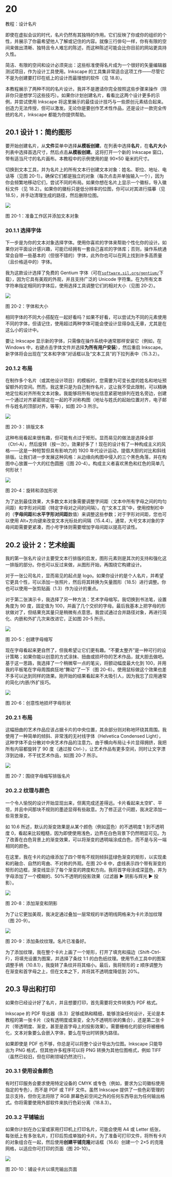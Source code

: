 # 20

教程：设计名片

即使在虚拟会议的时代，名片仍然有其独特的作用。它们反映了你或你的组织的个性，并展示了你最希望他人了解或记住的内容。就像三行俳句一样，你有有限的空间来做出清晰、独特且令人难忘的陈述，而这种陈述可能会比你目前的网站更具持久性。

简洁、有限的空间和设计必须突出：这些标准使得名片成为一个很好的矢量编辑器测试项目，作为设计工具使用。Inkscape 的工具集非常适合这项工作——尽管它不是为创建要打印在纸上的设计而最理想的软件（见 18.8）。

本教程展示了两种不同的名片设计。我并不是邀请你完全按照这些步骤来操作（除非你只是想学习这些技巧）。如果你计划创建名片，看看比这两个设计更多的示例，并尝试使用 Inkscape 将这里展示的最佳设计技巧与一些原创元素结合起来。创造力无法传授，但可以激发。无论你是要创作艺术性作品，还是设计一款完全传统的名片，Inkscape 都能为你提供帮助。

## 20.1 设计 1：简约图形

要开始创建名片，从**文件**菜单中选择**从模板创建**，在列表中选择**名片**，在**名片大小**列表中选择首选尺寸，然后点击**从模板创建**。这将打开一个新的 Inkscape 窗口，带有适当尺寸的名片画布。本教程中的示例使用的是 90×50 毫米的尺寸。

切换到文本工具，并为名片上的所有文本行创建文本对象：姓名、职位、地址、电话等（见图 20-1）。确保它们都是独立的对象（每次点击并单独输入一个），因为你会频繁地移动它们，尝试不同的布局。如果你想在名片上显示一个徽标，导入徽标文件（见 18.2）。如果你的徽标只是低分辨率的位图，你可以对其进行描摹（见 18.5），并手动清理生成的路径，然后删除位图。

![](img/t02-01.svg.png)

图 20-1：准备工作区并添加文本对象

### 20.1.1 选择字体

下一步是为你的文本对象选择字体。使用你喜欢的字体来帮助个性化你的设计。如果你对平面设计感兴趣，可能已经拥有一套自己喜欢的字体库；否则，操作系统通常会自带一些基本的（但很不错的）字体，此外你也可以在网上找到许多高质量（且价格适中的）字体。

我为这款设计选择了免费的 Gentium 字体（可在[`software.sil.org/gentium/`](https://software.sil.org/gentium/)下载），因为它具有美观的外观，并且支持广泛的 Unicode 字符集。在为所有文本字符串指定相同的字体后，使用选择工具调整它们的相对大小（见图 20-2）。

![](img/t02-02.svg.png)

图 20-2：字体和大小

相同字体的不同大小搭配在一起好看吗？如果不好看，可以尝试为不同的元素使用不同的字体，但请记住，使用超过两种字体可能会使设计显得杂乱无章，尤其是在这么小的设计中。

要让 Inkscape 显示新的字体，只需像在操作系统中通常那样安装它（例如，在 Windows 中，右键点击字体文件并选择**为所有用户安装**），然后重启 Inkscape。新字体将会出现在“文本和字体”对话框以及“文本工具”的下拉列表中（15.3.2）。

### 20.1.2 布局

在制作多个名片（或其他设计项目）的模板时，您需要为可变长度的姓名和地址预留额外的空间。然而，我这里只是为自己制作名片，这让我不受此限制，可以精确地定位和对齐所有文本对象。我能够将所有地址信息紧密地排列在姓名旁边，创建一个通过对齐紧密绑定在一起的不对称构图（地址与姓氏的起始位置对齐，电子邮件与姓名的顶部对齐，等等），如图 20-3 所示。

![](img/t02-03.svg.png)

图 20-3：排版文本

这种布局看起来很有趣，但可能有点过于矩形。显而易见的做法是选择全部（Ctrl-A），然后旋转（按一次）。效果好多了！现在的设计有了一种构成主义的风格——这是一种短暂但具有影响力的 1920 年代设计运动，提倡大胆的对比和斜线排版。让我们进一步发展这种风格：从边缘向构图中侵入的三个黑色角落，并在构图中心放置一个大的红色圆圈（[图 20-4）。构成主义者喜欢黑色和红色的简单几何形状！

![](img/t02-04.svg.png)

图 20-4：旋转和添加形状

为了达到最佳效果，大多数文本对象需要调整字间距（文本中所有字母之间的均匀间距）和字形对间距（特定字母对之间的间隔）。在“文本工具”中，使用控制栏中的（**字母间距**和**水平字形对间距**数值）来调整这些参数；对于字形对间距，您也可以使用 Alt+方向键来改变文本光标处的间隔（15.4.4）。通常，大号文本对象的字母间距需要更紧凑，而小号字体则需要增加字母间距以提高可读性。

## 20.2 设计 2：艺术绘画

我的第一张名片设计主要受文本行排版的启发，图形元素则是其次的支持和强化这一排版的部分。你也可以反过来做，从图形开始，再围绕它构建设计。

对于一张公司名片，显而易见的起点是 logo。如果你设计的是个人名片，并希望它更具个性，可以添加一张照片，然后将其转换为矢量图形（18.5）进行调整。你也可以使用一张剪贴画（1.3）作为设计的重点。

对于第二张演示卡，我选择了另一种方法：艺术字母缩写。我切换到书法笔，设置角度为 90 度，固定值为 100，并画了几个交织的字母。最后我基本上把字母的形状做对了，但结果充其量只是稍微有点意思。我尝试通过合并路径对象，再进行简化、内嵌和外扩几次来改进它，正如图 20-5 所示。

![](img/t02-05.svg.png)

图 20-5：创建字母缩写

现在字母看起来更自然了，但我希望让它们更有趣。“不要太整齐”是一种可行的设计策略；如果你能以创意的方式涂抹、扭曲或损坏你的艺术作品，就大胆去做吧。基于这一思路，我选择了一个稍微窄一点的笔尖，将颤动幅度最大化到 100，并用我的平板笔在字母周围疯狂地“舞动”了一下（图 20-6）。使用鼠标做这个效果也差不多可以达到同样的效果。刚开始的结果看起来不太吸引人，因为我忘了应用通常的简化/内嵌/外扩技巧。

![](img/t02-06.svg.png)

图 20-6：创意性地损坏字母形状

### 20.2.1 布局

这幅扭曲的艺术作品应该占据卡片的中央位置，其余部分则对称地环绕其周围。我使用了一种简单的倾斜、非常浅的无衬线字体（Helvetica Condensed Light），这种字体不会分散对中央艺术作品的注意力。由于横向布局让卡片显得拥挤，我把所有内容都旋转了 90 度（通过按 Ctrl-），让艺术作品有更多空间，同时让文字漂浮到边缘，不干扰艺术作品，如[图 20-7 所示。

![](img/t02-07.svg.png)

图 20-7：围绕字母缩写排版名片

### 20.2.2 纹理与颜色

一个令人愉悦的设计开始显现出来，但离完成还差得远。卡片看起来太空旷、平坦，并且中间那块不规则的墨迹显得有些敌意。为了修正这个问题，我决定添加一些背景渐变。

如 10.6 所述，默认的渐变效果是从某个颜色（例如蓝色）的不透明度 1 到不透明度 0，看起来比较粗糙，因为即使使用浅色，边界在白色背景下仍然明显可见。为了改善在白色背景上的渐变效果，可以将渐变的透明端涂成白色，而不是与另一端相同的颜色。

在这里，我在卡片的边缘添加了四个带有不规则倾斜蓝绿色渐变的矩形，以实现柔和的融合、自然的弯曲、不对称的外观。在图 20-8 中，虚线表示四个带有渐变的矩形的边框，渐变线显示了每个渐变的跨度和方向。我将首字母涂成深蓝色，并为字母添加了一个模糊的、50%不透明的投影效果（过滤器 ▶ 阴影与辉光 ▶ 投影）。

![](img/t02-08.svg.png)

图 20-8：添加渐变和阴影

为了让它更加美观，我决定通过叠加一层常规的半透明线网格来为卡片添加纹理（图 20-9）。

![](img/t02-09.svg.png)

图 20-9：添加条纹纹理。名片已准备好。

为了添加纹理，我在整个卡片上画了一个矩形，打开了填充和描边（Shift-Ctrl-F），将填充设置为图案，并选择了条纹 1:1 的白色纸纹理。使用节点工具中的图案调整手柄（10.8.1），我旋转了条纹并将其缩小。最后，我将矩形的 z 顺序调整为在渐变和首字母之上，但在文本之下，并将其不透明度降低到 20%。

## 20.3 导出和打印

如果你已经设计好了名片，并且想要打印，首先需要将文件转换为 PDF 格式。

Inkscape 的 PDF 导出器（B.3）足够成熟和精细，能够渲染任何设计，无论是本教程的第一张卡片（没有透明度或渐变，全为不透明形状的集合），还是第二张卡片（带透明度、渐变，甚至是首字母上的投影效果）。需要栅格化的部分将被栅格化，文本对象要么会嵌入字体，要么在导出时转换为路径。

如果即使是 PDF 也不够，你总是可以将整个设计导出为位图。Inkscape 只能导出为 PNG 格式，但其他许多程序可以将 PNG 转换为其他位图格式，例如 TIFF（虽然已较旧，但在印刷领域仍然流行）。

### 20.3.1 使用设备颜色

有时打印服务会要求使用特定设备的 CMYK 或专色（例如，要求为公司徽标使用指定的专色），而不是 PDF 或 TIFF 文件。虽然 Inkscape 提供了一些色彩管理的显示支持，但你无法将除了 RGB 屏幕色彩空间之外的任何东西导出为任何输出格式。你将需要使用外部软件来执行色彩分离（18.8.3）。

### 20.3.2 平铺输出

如果你计划在办公室或家用打印机上打印名片，可能会使用 A4 或 Letter 纸张，每张纸上有多张名片，打印后剪成单独的卡片。为了准备可打印文件，将所有卡片的对象组合在一起，然后使用**创建平铺克隆**对话框（16.6）创建一个 2×5 的克隆网格，以适应你可打印的页面（图 20-10）。

![](img/t02-11.svg.png)

图 20-10：铺设卡片以填充输出页面
